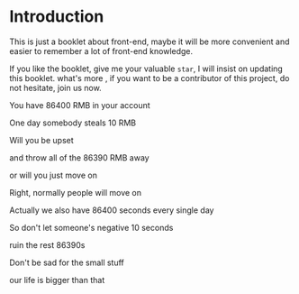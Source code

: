 # Introduction

This is just a booklet about front-end, maybe it will be more convenient and easier to remember a lot of front-end knowledge.

If you like the booklet, give me your valuable `star`, I will insist on updating this booklet. what's more , if you want to be a contributor of this project, do not hesitate, join us now.

You have 86400 RMB in your account

One day somebody steals 10 RMB

Will you be upset

and throw all of the 86390 RMB away

or will you just move on

Right, normally people will move on

Actually we also have 86400 seconds every single day

So don't let someone's negative 10 seconds

ruin the rest 86390s

Don't be sad for the small stuff

our life is bigger than that


